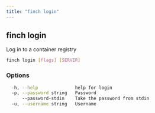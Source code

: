 ```yaml
---
title: "finch login"
---
```


## finch login

Log in to a container registry

```bash
finch login [flags] [SERVER]
```

### Options

```bash
  -h, --help              help for login
  -p, --password string   Password
      --password-stdin    Take the password from stdin
  -u, --username string   Username
```

